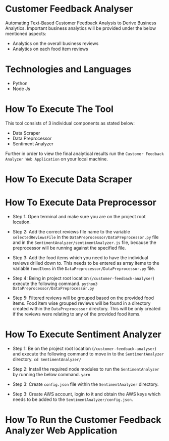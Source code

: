 # Customer Feedback Analyser
Automating Text-Based Customer Feedback Analysis to Derive Business Analytics.
Important business analytics will be provided under the below mentioned aspects:
- Analytics on the overall business reviews
- Analytics on each food item reviews

# Technologies and Languages
- Python
- Node Js

# How To Execute The Tool
This tool consists of 3 individual components as stated below:
- Data Scraper
- Data Preprocessor
- Sentiment Analyzer

Further in order to view the final analytical results run the `Customer Feedback Analyzer Web Application` on your local machine.

# How To Execute Data Scraper

# How To Execute Data Preprocessor
- Step 1: Open terminal and make sure you are on the project root location.

- Step 2: Add the correct reviews file name to the variable `selectedReviewsFile` in the 
`DataPreprocessor/DataPreprocessor.py` file and in the `SentimentAnalyzer/sentimentAnalyzer.js` file, because the preprocessor will be running against the specified file.

- Step 3: Add the food items which you need to have the individual reviews drilled down to. 
This needs to be entered as array items to the variable `foodItems` in the `DataPreprocessor/DataPreprocessor.py` file.

- Step 4: Being in project root location (`/customer-feedback-analyser`) execute the following command.
``
    python3 DataPreprocessor/DataPreprocessor.py
``

- Step 5: Filtered reviews will be grouped based on the provided food items.
Food item wise grouped reviews will be found in a directory created within the `DataPreprocessor` directory.
This will be only created if the reviews were relating to any of the provided food items.

# How To Execute Sentiment Analyzer
- Step 1: Be on the project root location (`/customer-feedback-analyser`) and execute the following command to move in to the `SentimentAnalyzer` directory.
`cd SentimentAnalyzer/`

- Step 2: Install the required node modules to run the `SentimentAnalyzer` by running the below command.
`yarn`

- Step 3: Create `config.json` file within the `SentimentAnalyzer` directory.

- Step 3: Create AWS account, login to it and obtain the AWS keys which needs to be added to the `SentimentAnalyzer/config.json`.

# How To Run the Customer Feedback Analyzer Web Application
